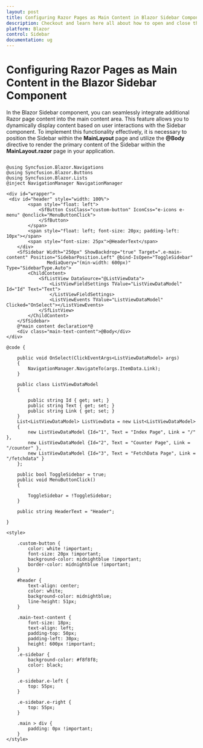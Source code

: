 ```yaml
---
layout: post
title: Configuring Razor Pages as Main Content in Blazor Sidebar Component | Syncfusion
description: Checkout and learn here all about how to open and close the Sidebar in Syncfusion Blazor Sidebar component and more.
platform: Blazor
control: Sidebar
documentation: ug
---
```


# Configuring Razor Pages as Main Content in the Blazor Sidebar Component

In the Blazor Sidebar component, you can seamlessly integrate additional Razor page content into the main content area. This feature allows you to dynamically display content based on user interactions with the Sidebar component. To implement this functionality effectively, it is necessary to position the Sidebar within the **MainLayout** page and utilize the **@Body** directive to render the primary content of the Sidebar within the **MainLayout.razor** page in your application.

```cshtml

@using Syncfusion.Blazor.Navigations
@using Syncfusion.Blazor.Buttons
@using Syncfusion.Blazor.Lists
@inject NavigationManager NavigationManager

<div id="wrapper">
 <div id="header" style="width: 100%">
        <span style="float: left">
            <SfButton CssClass="custom-button" IconCss="e-icons e-menu" @onclick="MenuButtonClick"> 
            </SfButton>
        </span>
        <span style="float: left; font-size: 20px; padding-left: 10px"></span>
        <span style="font-size: 25px">@HeaderText</span>
    </div>
    <SfSidebar Width="250px" ShowBackdrop="true" Target=".e-main-content" Position="SidebarPosition.Left" @bind-IsOpen="ToggleSidebar"
               MediaQuery="(min-width: 600px)" Type="SidebarType.Auto">
        <ChildContent>
            <SfListView DataSource="@ListViewData">
                <ListViewFieldSettings TValue="ListViewDataModel" Id="Id" Text="Text">
                </ListViewFieldSettings>
                <ListViewEvents TValue="ListViewDataModel" Clicked="OnSelect"></ListViewEvents>
            </SfListView>
        </ChildContent>
    </SfSidebar>
    @*main content declaration*@
    <div class="main-text-content">@Body</div>
</div>

@code {

    public void OnSelect(ClickEventArgs<ListViewDataModel> args)
    {
        NavigationManager.NavigateTo(args.ItemData.Link);
    }

    public class ListViewDataModel
    {

        public string Id { get; set; }
        public string Text { get; set; }
        public string Link { get; set; }
    }
    List<ListViewDataModel> ListViewData = new List<ListViewDataModel>
    {
        new ListViewDataModel {Id="1", Text = "Index Page", Link = "/" },
        new ListViewDataModel {Id="2", Text = "Counter Page", Link = "/counter" },
        new ListViewDataModel {Id="3", Text = "FetchData Page", Link = "/fetchdata" }
    };

    public bool ToggleSidebar = true;
    public void MenuButtonClick()
    {

        ToggleSidebar = !ToggleSidebar;
    }

    public string HeaderText = "Header";

}

<style>

    .custom-button {
        color: white !important;
        font-size: 20px !important;
        background-color: midnightblue !important;
        border-color: midnightblue !important;
    }

    #header {
        text-align: center;
        color: white;
        background-color: midnightblue;
        line-height: 51px;
    }

    .main-text-content {
        font-size: 18px;
        text-align: left;
        padding-top: 50px;
        padding-left: 30px;
        height: 600px !important;
    }
    .e-sidebar {
        background-color: #f8f8f8;
        color: black;
    }

    .e-sidebar.e-left {
        top: 55px;
    }

    .e-sidebar.e-right {
        top: 55px;
    }

    .main > div {
        padding: 0px !important;
    }
</style>

```